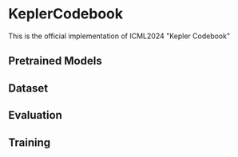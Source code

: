 # KeplerCodebook
This is the official implementation of ICML2024 "Kepler Codebook"

## Pretrained Models

## Dataset

## Evaluation

## Training
